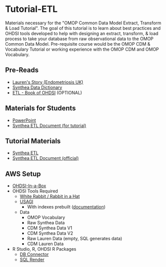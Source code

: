 # Tutorial-ETL
Materials necessary for the "OMOP Common Data Model Extract, Transform & Load Tutorial".  The goal of this tutorial is to learn about best practices and OHDSI tools developed to help with designing an extract, transform, & load process to take your database from raw observational data to the OMOP Common Data Model.  Pre-requisite course would be the OMOP CDM & Vocabulary Tutorial or working experience with the OMOP CDM and OMOP Vocabulary.

## Pre-Reads
* [Lauren's Story (Endometriosis UK)](https://www.endometriosis-uk.org/laurens-story)
* [Synthea Data Dictionary](https://github.com/synthetichealth/synthea/wiki/CSV-File-Data-Dictionary)
* [ETL - Book of OHDSI](https://ohdsi.github.io/TheBookOfOhdsi/ExtractTransformLoad.html) (OPTIONAL)

## Materials for Students
* [PowerPoint](https://github.com/OHDSI/Tutorial-ETL/blob/master/materials/OMOP%20Common%20Data%20Model%20Extract%2C%20Transform%20%26%20Load.pptx)
* [Synthea ETL Document (for tutorial)](https://ohdsi.github.io/Tutorial-ETL/)

## Tutorial Materials
* [Synthea ETL](https://github.com/OHDSI/ETL-Synthea)
* [Synthea ETL Document (official)](https://ohdsi.github.io/ETL-Synthea/)

## AWS Setup
* [OHDSI-In-a-Box](https://github.com/OHDSI/OHDSI-in-a-Box)
* OHDSI Tools Required
	* [White Rabbit / Rabbit in a Hat](https://github.com/OHDSI/WhiteRabbit)
	* [USAGI](https://github.com/OHDSI/Usagi)
		* With indexes prebuilt ([documentation](https://ohdsi.github.io/TheBookOfOhdsi/ExtractTransformLoad.html#usagi))
	* Data
		* OMOP Vocabulary
		* Raw Synthea Data
		* CDM Synthea Data V1
		* CDM Synthea Data V2
		* Raw Lauren Data (empty, SQL generates data)
		* CDM Lauren Data
* R Studio, R, OHDSI R Packages
	* [DB Connector](https://github.com/OHDSI/DatabaseConnector)
	* [SQL Render](https://github.com/OHDSI/SqlRender)